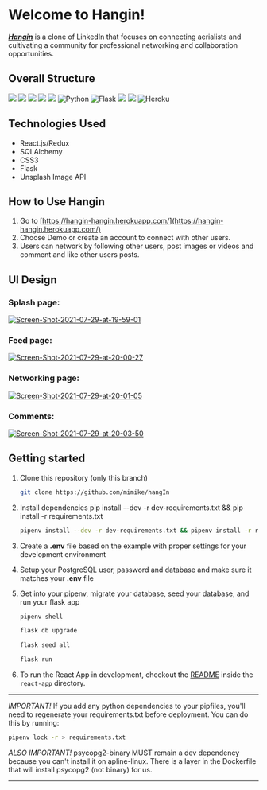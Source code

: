 # Welcome to Hangin!

***[Hangin](https://hangin-hangin.herokuapp.com/)*** is a clone of LinkedIn that focuses on connecting aerialists and cultivating a community for professional networking and collaboration opportunities.

## Overall Structure

<img src="https://img.shields.io/badge/JavaScript-F7DF1E?style=for-the-badge&logo=javascript&logoColor=black" /> <img src="https://img.shields.io/badge/React-20232A?style=for-the-badge&logo=react&logoColor=61DAFB" />
<img src="https://img.shields.io/badge/Redux-593D88?style=for-the-badge&logo=redux&logoColor=white%22%3E" /> <img src="https://img.shields.io/badge/Node.js-43853D?style=for-the-badge&logo=node.js&logoColor=white%22/%3E" />
<img src="https://img.shields.io/badge/CSS-239120?&style=for-the-badge&logo=css3&logoColor=white%22%3E" />
<img alt="Python" src="https://img.shields.io/badge/python-%2314354C.svg?style=for-the-badge&logo=python&logoColor=white"/>
<img alt="Flask" src="https://img.shields.io/badge/flask-%23000.svg?style=for-the-badge&logo=flask&logoColor=white"/>
<img src="https://img.shields.io/badge/PostgreSQL-316192?style=for-the-badge&logo=postgresql&logoColor=white" />
<img src="https://img.shields.io/badge/SQL-Alchemy-orange?style=for-the-badge&logoColor=white">
<img alt="Heroku" src="https://img.shields.io/badge/heroku-%23430098.svg?style=for-the-badge&logo=heroku&logoColor=white"/>

## Technologies Used
* React.js/Redux
* SQLAlchemy
* CSS3
* Flask
* Unsplash Image API

## How to Use Hangin

1.  Go to  [https://hangin-hangin.herokuapp.com/](https://hangin-hangin.herokuapp.com/)
2. Choose Demo or create an account to connect with other users. 
3. Users can network by following other users, post images or videos and comment and like other users posts.

## UI Design

### Splash page:
<a href="https://ibb.co/Qfx0c2C"><img src="https://i.ibb.co/rmX9tCc/Screen-Shot-2021-07-29-at-19-59-01.png" alt="Screen-Shot-2021-07-29-at-19-59-01" border="0"></a><br />

### Feed page:
   
<a href="https://ibb.co/Mcy6CCC"><img src="https://i.ibb.co/ZBRmMMM/Screen-Shot-2021-07-29-at-20-00-27.png" alt="Screen-Shot-2021-07-29-at-20-00-27" border="0"></a><br />

### Networking page:
   
<a href="https://ibb.co/Ch0kJKL"><img src="https://i.ibb.co/nzkH3Mp/Screen-Shot-2021-07-29-at-20-01-05.png" alt="Screen-Shot-2021-07-29-at-20-01-05" border="0"></a>

### Comments:
   
<a href="https://ibb.co/RHcwRp8"><img src="https://i.ibb.co/MN70FDd/Screen-Shot-2021-07-29-at-20-03-50.png" alt="Screen-Shot-2021-07-29-at-20-03-50" border="0"></a>

## Getting started

1. Clone this repository (only this branch)

   ```bash
   git clone https://github.com/mimike/hangIn
   ```

2. Install dependencies
pip install --dev -r dev-requirements.txt && pip install -r requirements.txt

      ```bash
      pipenv install --dev -r dev-requirements.txt && pipenv install -r requirements.txt
      ```

3. Create a **.env** file based on the example with proper settings for your
   development environment
4. Setup your PostgreSQL user, password and database and make sure it matches your **.env** file

5. Get into your pipenv, migrate your database, seed your database, and run your flask app

   ```bash
   pipenv shell
   ```

   ```bash
   flask db upgrade
   ```

   ```bash
   flask seed all
   ```

   ```bash
   flask run
   ```

6. To run the React App in development, checkout the [README](./react-app/README.md) inside the `react-app` directory.

***
*IMPORTANT!*
   If you add any python dependencies to your pipfiles, you'll need to regenerate your requirements.txt before deployment.
   You can do this by running:

   ```bash
   pipenv lock -r > requirements.txt
   ```

*ALSO IMPORTANT!*
   psycopg2-binary MUST remain a dev dependency because you can't install it on apline-linux.
   There is a layer in the Dockerfile that will install psycopg2 (not binary) for us.
***



